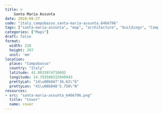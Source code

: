 ```yaml
---
title: > 
    Santa Maria Assunta
date: 2018-09-27
code: "italy_campobasso_santa-maria-assunta_6466796"
tags: ["santa-maria-assunta", "map", "architecture", "buildings", "Campobasso", "Italy"]
categories: ["Maps"]
draft: false
format:
  width: 210
  height: 297
  unit: 'mm'
location:
  place: "Campobasso"
  country: "Italy"
  latitude: 41.8015974710602
  longitude: 14.793508315949943
  prettyLat: "14\u00b047'36.62\"E"
  prettyLon: "41\u00b048'5.750\"N"
resources:
- src: "santa-maria-assunta_6466796.png"
  title: "Cover"
  name: cover
---
```

